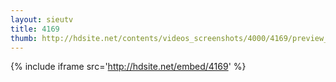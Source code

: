 ```yaml
---
layout: sieutv
title: 4169
thumb: http://hdsite.net/contents/videos_screenshots/4000/4169/preview_360p.mp4.jpg
---
```

{% include iframe src='http://hdsite.net/embed/4169' %}
 
